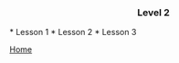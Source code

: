 <h3><b><center>Level 2</center></b></h3>
* Lesson 1
* Lesson 2
* Lesson 3

[Home](https://teacher-viet.github.io/)
